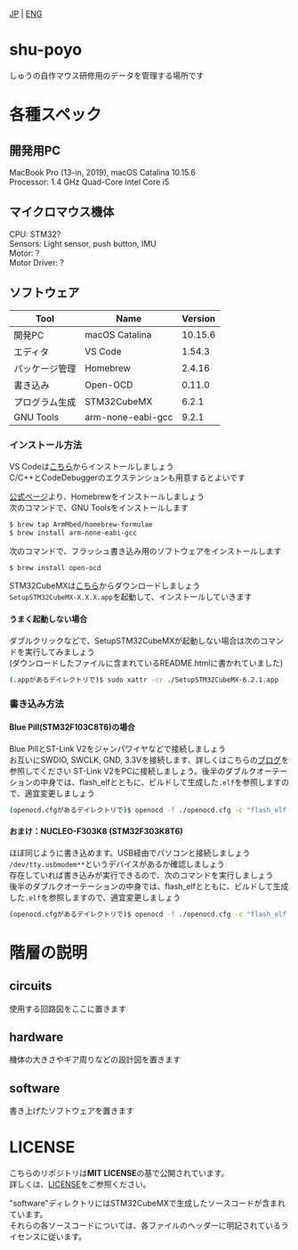 [JP](https://github.com/shu-rt/shu-poyo/) | [ENG](https://github.com/shu-rt/shu-poyo/blob/main/README.en.md)

# shu-poyo
しゅうの自作マウス研修用のデータを管理する場所です

# 各種スペック
## 開発用PC
MacBook Pro (13-in, 2019), macOS Catalina 10.15.6  
Processor: 1.4 GHz Quad-Core Intel Core i5  

## マイクロマウス機体
CPU: STM32?  
Sensors: Light sensor, push button, IMU  
Motor: ?  
Motor Driver: ?  

## ソフトウェア
|Tool |Name |Version |
|----|----|----|
|開発PC |macOS Catalina| 10.15.6|
|エディタ |VS Code| 1.54.3|
|パッケージ管理 |Homebrew| 2.4.16|
|書き込み |Open-OCD |0.11.0 |
|プログラム生成 |STM32CubeMX |6.2.1 |
|GNU Tools |arm-none-eabi-gcc |9.2.1 |

### インストール方法
VS Codeは[こちら](https://code.visualstudio.com/download)からインストールしましょう  
C/C++とCodeDebuggerのエクステンションも用意するとよいです  

[公式ページ](https://brew.sh/index_ja)より、Homebrewをインストールしましょう  
次のコマンドで、GNU Toolsをインストールします
```sh
$ brew tap ArmMbed/homebrew-formulae
$ brew install arm-none-eabi-gcc
```

次のコマンドで、フラッシュ書き込み用のソフトウェアをインストールします
```sh
$ brew install open-ocd
```

STM32CubeMXは[こちら](https://www.st.com/ja/development-tools/stm32cubemx.html)からダウンロードしましょう  
`SetupSTM32CubeMX-X.X.X.app`を起動して、インストールしていきます  
#### うまく起動しない場合
ダブルクリックなどで、SetupSTM32CubeMXが起動しない場合は次のコマンドを実行してみましょう  
(ダウンロードしたファイルに含まれているREADME.htmlに書かれていました)  
```sh
(.appがあるデイレクトリで)$ sudo xattr -cr ./SetupSTM32CubeMX-6.2.1.app 
```

### 書き込み方法
#### Blue Pill(STM32F103C8T6)の場合
Blue PillとST-Link V2をジャンパワイヤなどで接続しましょう  
お互いにSWDIO, SWCLK, GND, 3.3Vを接続します、詳しくはこちらの[ブログ](https://rt-net.jp/mobility/archives/16231)を参照してください
ST-Link V2をPCに接続しましょう。後半のダブルクオーテーションの中身では、flash_elfとともに、ビルドして生成した`.elf`を参照しますので、適宜変更しましょう  
```sh
(openocd.cfgがあるデイレクトリで)$ openocd -f ./openocd.cfg -c "flash_elf path/to/XXX.elf"
```

#### おまけ：NUCLEO-F303K8 (STM32F303K8T6)
ほぼ同じように書き込めます。USB経由でパソコンと接続しましょう  
`/dev/tty.usbmodem**`というデバイスがあるか確認しましょう  
存在していれば書き込みが実行できるので、次のコマンドを実行しましょう  
後半のダブルクオーテーションの中身では、flash_elfとともに、ビルドして生成した`.elf`を参照しますので、適宜変更しましょう  
```sh
(openocd.cfgがあるデイレクトリで)$ openocd -f ./openocd.cfg -c "flash_elf path/to/XXX.elf"
```

# 階層の説明
## circuits
使用する回路図をここに置きます

## hardware
機体の大きさやギア周りなどの設計図を置きます

## software
書き上げたソフトウェアを置きます  

# LICENSE
こちらのリポジトリは**MIT LICENSE**の基で公開されています。  
詳しくは、[LICENSE](./LICENSE)をご参照ください。

"software"ディレクトリにはSTM32CubeMXで生成したソースコードが含まれています。  
それらの各ソースコードについては、各ファイルのヘッダーに明記されているライセンスに従います。